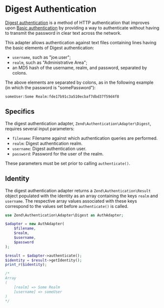 # Digest Authentication

[Digest authentication](http://en.wikipedia.org/wiki/Digest_access_authentication)
is a method of HTTP authentication that improves upon
[Basic authentication](http://en.wikipedia.org/wiki/Basic_authentication_scheme)
by providing a way to authenticate without having to transmit the password in
clear text across the network.

This adapter allows authentication against text files containing lines having
the basic elements of Digest authentication:

- `username`, such as "joe.user";
- `realm`, such as "Administrative Area";
- an MD5 hash of the username, realm, and password, separated by colons.

The above elements are separated by colons, as in the following example (in
which the password is "somePassword"):

```text
someUser:Some Realm:fde17b91c3a510ecbaf7dbd37f59d4f8
```

## Specifics

The digest authentication adapter, `Zend\Authentication\Adapter\Digest`,
requires several input parameters:

- `filename`: Filename against which authentication queries are performed.
- `realm`: Digest authentication realm.
- `username`: Digest authentication user.
- `password`: Password for the user of the realm.

These parameters must be set prior to calling `authenticate()`.

## Identity

The digest authentication adapter returns a `Zend\Authentication\Result` object
populated with the identity as an array containing the keys `realm` and
`username`. The respective array values associated with these keys correspond
to the values set before `authenticate()` is called.

```php
use Zend\Authentication\Adapter\Digest as AuthAdapter;

$adapter = new AuthAdapter(
    $filename,
    $realm,
    $username,
    $password
);

$result = $adapter->authenticate();
$identity = $result->getIdentity();
print_r($identity);

/*
Array
(
    [realm] => Some Realm
    [username] => someUser
)
*/
```
